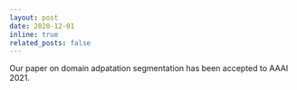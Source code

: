 ```yaml
---
layout: post
date: 2020-12-01
inline: true
related_posts: false
---
```



Our paper on domain adpatation segmentation has been accepted to AAAI 2021.

